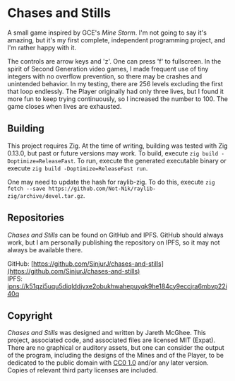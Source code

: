 # Chases and Stills

A small game inspired by GCE's *Mine Storm*. I'm not going to say it's amazing, but it's my first complete, independent programming project, and I'm rather happy with it.

The controls are arrow keys and 'z'. One can press 'f' to fullscreen. In the spirit of Second Generation video games, I made frequent use of tiny integers with no overflow prevention, so there may be crashes and unintended behavior. In my testing, there are 256 levels excluding the first that loop endlessly. The Player originally had only three lives, but I found it more fun to keep trying continuously, so I increased the number to 100. The game closes when lives are exhausted.

## Building

This project requires Zig. At the time of writing, building was tested with Zig 0.13.0, but past or future versions may work. To build, execute `zig build -Doptimize=ReleaseFast`. To run, execute the generated executable binary or execute `zig build -Doptimize=ReleaseFast run`.

One may need to update the hash for raylib-zig. To do this, execute `zig fetch --save https://github.com/Not-Nik/raylib-zig/archive/devel.tar.gz`.

## Repositories

*Chases and Stills* can be found on GitHub and IPFS. GitHub should always work, but I am personally publishing the repository on IPFS, so it may not always be available there.

GitHub: [https://github.com/SinjurJ/chases-and-stills](https://github.com/SinjurJ/chases-and-stills)  
IPFS: [ipns://k51qzi5uqu5diqlddjvxe2obukhwahepuyqk9he184cy9eccjra6mbvp22i40q](ipns://k51qzi5uqu5diqlddjvxe2obukhwahepuyqk9he184cy9eccjra6mbvp22i40q)

## Copyright

*Chases and Stills* was designed and written by Jareth McGhee. This project, associated code, and associated files are licensed MIT (Expat). There are no graphical or auditory assets, but one can consider the output of the program, including the designs of the Mines and of the Player, to be dedicated to the public domain with [CC0 1.0](https://creativecommons.org/publicdomain/zero/1.0/) and/or any later version. Copies of relevant third party licenses are included.
